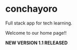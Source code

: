 # conchayoro

Full stack app for tech learning.

Welcome to our home page!!

**NEW VERSION 1.1 RELEASED**
